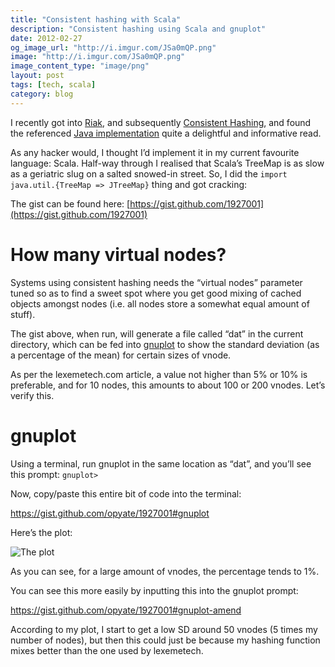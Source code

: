 ```yaml
---
title: "Consistent hashing with Scala"
description: "Consistent hashing using Scala and gnuplot"
date: 2012-02-27
og_image_url: "http://i.imgur.com/JSa0mQP.png"
image: "http://i.imgur.com/JSa0mQP.png"
image_content_type: "image/png"
layout: post
tags: [tech, scala]
category: blog
---
```


I recently got into [Riak](http://basho.com/products/riak-overview/), and subsequently [Consistent Hashing](http://en.wikipedia.org/wiki/Consistent_hashing), and found the referenced [Java implementation](http://www.lexemetech.com/2007/11/consistent-hashing.html) quite a delightful and informative read.

As any hacker would, I thought I’d implement it in my current favourite language: Scala. Half-way through I realised that Scala’s TreeMap is as slow as a geriatric slug on a salted snowed-in street. So, I did the `import java.util.{TreeMap => JTreeMap}` thing and got cracking:


The gist can be found here: [https://gist.github.com/1927001](https://gist.github.com/1927001)

# How many virtual nodes?

Systems using consistent hashing needs the “virtual nodes” parameter tuned so as to find a sweet spot where you get good mixing of cached objects amongst nodes (i.e. all nodes store a somewhat equal amount of stuff).

The gist above, when run, will generate a file called “dat” in the current directory, which can be fed into [gnuplot](http://www.gnuplot.info/) to show the standard deviation (as a percentage of the mean) for certain sizes of vnode.

As per the lexemetech.com article, a value not higher than 5% or 10% is preferable, and for 10 nodes, this amounts to about 100 or 200 vnodes. Let’s verify this.

# gnuplot

Using a terminal, run gnuplot in the same location as “dat”, and you’ll see this prompt: `gnuplot>`

Now, copy/paste this entire bit of code into the terminal:

<a href="https://gist.github.com/opyate/1927001#gnuplot">https://gist.github.com/opyate/1927001#gnuplot</a>

Here’s the plot:

<img src="http://funkshional.files.wordpress.com/2012/02/plot1.png" alt="The plot">

As you can see, for a large amount of vnodes, the percentage tends to 1%.

You can see this more easily by inputting this into the gnuplot prompt:

<a href="https://gist.github.com/opyate/1927001#gnuplot-amend">https://gist.github.com/opyate/1927001#gnuplot-amend</a>

According to my plot, I start to get a low SD around 50 vnodes (5 times my number of nodes), but then this could just be because my hashing function mixes better than the one used by lexemetech.
